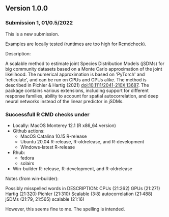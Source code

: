 ## Version 1.0.0

### Submission 1, 01/0.5/2022

This is a new submission. 

Examples are locally tested (runtimes are too high for Rcmdcheck).

Description:

A scalable method to estimate joint Species Distribution Models (jSDMs) for big community datasets based on a Monte Carlo approximation of the joint likelihood.  The numerical approximation is based on 'PyTorch' and 'reticulate', and can be run on CPUs and GPUs alike. The method is described in Pichler & Hartig (2021) <doi:10.1111/2041-210X.13687>. The package contains various extensions, including support for different response families, ability to account for spatial autocorrelation, and deep neural networks instead of the linear predictor in jSDMs.

### Successfull R CMD checks under

* Locally: MacOS Monterey 12.1 (R x86_64 version)
* Github actions: 
  - MacOS Catalina 10.15 R-release 
  - Ubuntu 20.04 R-release, R-oldrelease, and R-development
  - Windows-latest R-release
* Rhub:
  - fedora 
  - solairs
* Win-builder R-release, R-development, and R-oldrelease

Notes (from win-builder): 

Possibly misspelled words in DESCRIPTION:
  CPUs (21:262)
  GPUs (21:271)
  Hartig (21:320)
  Pichler (21:310)
  Scalable (3:8)
  autocorrelation (21:488)
  jSDMs (21:79, 21:565)
  scalable (21:16)

However, this seems fine to me. The spelling is intended. 